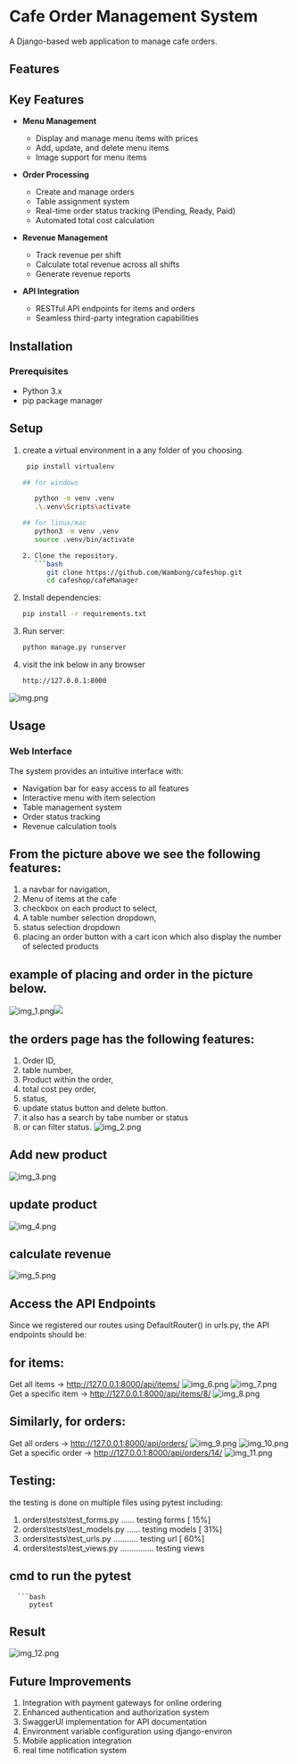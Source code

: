 # Cafe Order Management System

A Django-based web application to manage cafe orders.

## Features
## Key Features
- **Menu Management**
  - Display and manage menu items with prices
  - Add, update, and delete menu items
  - Image support for menu items

- **Order Processing**
  - Create and manage orders
  - Table assignment system
  - Real-time order status tracking (Pending, Ready, Paid)
  - Automated total cost calculation

- **Revenue Management**
  - Track revenue per shift
  - Calculate total revenue across all shifts
  - Generate revenue reports

- **API Integration**
  - RESTful API endpoints for items and orders
  - Seamless third-party integration capabilities

## Installation

### Prerequisites
- Python 3.x
- pip package manager
## Setup
1. create a virtual environment in a any folder of you choosing.
   ```bash
    pip install virtualenv
   
   ## for windows 
   
      python -m venv .venv
      .\.venv\Scripts\activate
   
   ## for linux/mac
      python3 -m venv .venv
      source .venv/bin/activate

   2. Clone the repository.
      ```bash
         git clone https://github.com/Wambong/cafeshop.git 
         cd cafeshop/cafeManager
2. Install dependencies:
   ```bash
   pip install -r requirements.txt

3. Run server:
   ```bash
   python manage.py runserver
   
4. visit the ink below in any browser
   ```bash
   http://127.0.0.1:8000
![img.png](img.png)
## Usage

### Web Interface
The system provides an intuitive interface with:
- Navigation bar for easy access to all features
- Interactive menu with item selection
- Table management system
- Order status tracking
- Revenue calculation tools

## From the picture above we see the following features:
1. a navbar for navigation,
2. Menu of items at the cafe
3. checkbox on each product to select,
4. A table number selection dropdown,
5. status selection dropdown
6. placing an order button with a cart icon which also display the number of selected products
## example of placing and order in the picture below.
![img_1.png](img_1.png)![](C:\Users\User\Downloads\cafeimage\order.png)

## the orders page has the following features:
1. Order ID,
2. table number,
3. Product within the order,
4. total cost pey order,
5. status,
6. update status button and delete button.
7. it also has a search by tabe number or status
8. or can filter status.
![img_2.png](img_2.png)
## Add new product
![img_3.png](img_3.png)
## update product 
![img_4.png](img_4.png)
## calculate revenue
![img_5.png](img_5.png)

## Access the API Endpoints
Since we registered our routes using DefaultRouter() in urls.py, the API endpoints should be:
## for items:
Get all items → http://127.0.0.1:8000/api/items/ 
![img_6.png](img_6.png)
![img_7.png](img_7.png)
Get a specific item → http://127.0.0.1:8000/api/items/8/
![img_8.png](img_8.png)

## Similarly, for orders:

Get all orders → http://127.0.0.1:8000/api/orders/
![img_9.png](img_9.png)
![img_10.png](img_10.png)
Get a specific order → http://127.0.0.1:8000/api/orders/14/
![img_11.png](img_11.png)

## Testing:
 the testing is done on multiple files using pytest including:
1. orders\tests\test_forms.py ...... testing forms                                                                                                         [ 15%]
2. orders\tests\test_models.py ......   testing models                                                                                                     [ 31%]
3. orders\tests\test_urls.py ...........    testing url                                                                                                 [ 60%]
3. orders\tests\test_views.py ............... testing views
## cmd to run the pytest
      ```bash
         pytest
## Result 
![img_12.png](img_12.png)

## Future Improvements
1. Integration with payment gateways for online ordering
2. Enhanced authentication and authorization system
3. SwaggerUI implementation for API documentation
4. Environment variable configuration using django-environ
5. Mobile application integration
6. real time notification system
